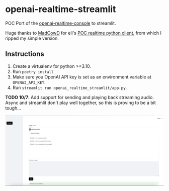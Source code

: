 # openai-realtime-streamlit
POC Port of the [openai-realtime-console](https://github.com/openai/openai-realtime-console?tab=readme-ov-file) to streamlit.

Huge thanks to [MadCowD](https://github.com/MadcowD) for ell's [POC realtime python client](https://github.com/MadcowD/ell/tree/main/x/openai_realtime), from which I ripped my simple version.

## Instructions ##
1. Create a virtualenv for python >=3.10.
2. Run `poetry install`
3. Make sure you OpenAI API key is set as an environment variable at `OPENAI_API_KEY`.
4. Run `streamlit run openai_realtime_streamlit/app.py`.

**TODO 10/7**: Add support for sending and playing back streaming audio.  Async and streamlit don't play well together, so this is proving to be a bit tough...

<img src="/readme/screenshot.png" width="800" />
